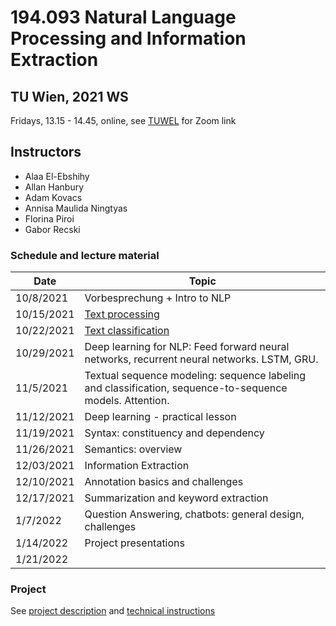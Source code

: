 # 194.093 Natural Language Processing and Information Extraction 
## TU Wien, 2021 WS

Fridays, 13.15 - 14.45, online, see [TUWEL](https://tuwel.tuwien.ac.at/course/view.php?idnumber=194093-2021W) for Zoom link

## Instructors

- Alaa El-Ebshihy
- Allan Hanbury
- Adam Kovacs
- Annisa Maulida Ningtyas
- Florina Piroi
- Gabor Recski


### Schedule and lecture material

Date|Topic|
----|-----|
10/8/2021 | Vorbesprechung + Intro to NLP | |
10/15/2021 | [Text processing](lectures/01_Text_processing) | |
10/22/2021 | [Text classification](lectures/02_Text_classification) | |
10/29/2021 | Deep learning for NLP: Feed forward neural networks, recurrent neural networks. LSTM, GRU. | |
11/5/2021 | Textual sequence modeling: sequence labeling and classification, sequence-to-sequence models. Attention.| Deadline for project milestone 1
11/12/2021 | Deep learning - practical lesson | |
11/19/2021 | Syntax: constituency and dependency | |
11/26/2021 | Semantics: overview | |
12/03/2021 | Information Extraction | Deadline for project milestone 2
12/10/2021 | Annotation basics and challenges| |
12/17/2021 | Summarization and keyword extraction | |
1/7/2022 | Question Answering, chatbots: general design, challenges| |
1/14/2022 | Project presentations | Deadline for project presentations |
1/21/2022 | | Deadline for final submission |


### Project

See [project description]() and [technical instructions]()

